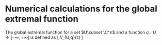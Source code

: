 # Numerical calculations for the global extremal function 

The global extremal function for a set $U\subset \C^n$ and a function $q:U\to [-\infty,+\infty]$ is defined as 
\[
	V_{U,q}(z) 
\]
